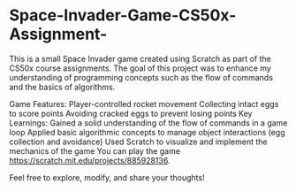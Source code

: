 # Space-Invader-Game-CS50x-Assignment-
This is a small Space Invader game created using Scratch as part of the CS50x course assignments. The goal of this project was to enhance my understanding of programming concepts such as the flow of commands and the basics of algorithms.

Game Features:
Player-controlled rocket movement
Collecting intact eggs to score points
Avoiding cracked eggs to prevent losing points
Key Learnings:
Gained a solid understanding of the flow of commands in a game loop
Applied basic algorithmic concepts to manage object interactions (egg collection and avoidance)
Used Scratch to visualize and implement the mechanics of the game
You can play the game https://scratch.mit.edu/projects/885928136.

Feel free to explore, modify, and share your thoughts!
